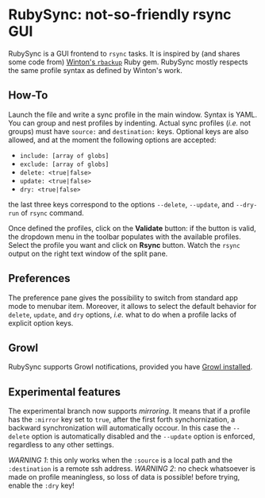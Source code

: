 RubySync: not-so-friendly rsync GUI
===================================
RubySync is a GUI frontend to `rsync` tasks. It is inspired by (and shares some code from) [Winton's `rbackup`](http://github.com/winton/rbackup) Ruby gem. RubySync mostly respects the same profile syntax as defined by Winton's work.

How-To
------
Launch the file and write a sync profile in the main window. Syntax is YAML. You can group and nest profiles by indenting. Actual sync profiles (*i.e.* not groups) must have `source:` and `destination:` keys. Optional keys are also allowed, and at the moment the following options are accepted:

* `include: [array of globs]`
* `exclude: [array of globs]`
* `delete: <true|false>`
* `update: <true|false>`
* `dry: <true|false>`

the last three keys correspond to the options `--delete`, `--update`, and `--dry-run` of `rsync` command.

Once defined the profiles, click on the **Validate** button: if the button is valid, the dropdown menu in the toolbar populates with the available profiles. Select the profile you want and click on **Rsync** button. Watch the `rsync` output on the right text window of the split pane.

Preferences
-----------
The preference pane gives the possibility to switch from standard app mode to menubar item. Moreover, it allows to select the default behavior for `delete`, `update`, and `dry` options, *i.e.* what to do when a profile lacks of explicit option keys.

Growl
-----
RubySync supports Growl notifications, provided you have [Growl installed](http://growl.info).

Experimental features
---------------------
The experimental branch now supports *mirroring*. It means that if a profile has the `:mirror` key set to `true`, after the first forth synchornization, a backward synchronization will automatically occour. In this case the `--delete` option is automatically disabled and the `--update` option is enforced, regardless to any other settings.

*WARNING 1*: this only works when the `:source` is a local path and the `:destination` is a remote ssh address.
*WARNING 2*: no check whatsoever is made on profile meaningless, so loss of data is possible! before trying, enable the `:dry` key!
